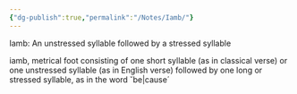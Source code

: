 ```yaml
---
{"dg-publish":true,"permalink":"/Notes/Iamb/"}
---
```


Iamb: An unstressed syllable followed by a stressed syllable

iamb, metrical foot consisting of one short syllable (as in classical verse) or one unstressed syllable (as in English verse) followed by one long or stressed syllable, as in the word ˘be|cause´